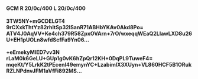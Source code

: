 #### GCM R 20/0c/400 L 20/0c/400
**3TW5NY+mGCDELGT4**<br/>**9rCXxkThtYz82rhItSp32ISanR71ABHbYKAv0Akd8Po=**<br/>**ATV4J0AqVV+Ke4ch379R58ZpxOVArn+7rO/wxeqqWEaQ2LIawLXD8u26U+EH1pUOLn8wfdScfFa9Yn06...**<br/><br/>
**+eEmekyMIED7vv3N**<br/>**rLaM0k6GeLU+GUp1g0vK6hZpQr12KH+0DqPL9TuweF4=**<br/>**mqeKt/Y5LrkK2tPEcenI49emynYC+LzabimlX3XUyn+VL860HCF5B1ORukRZLNPdnvJFM1aVfFi892MS...**